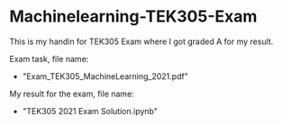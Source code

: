 # Machinelearning-TEK305-Exam
This is my handin for TEK305 Exam where I got graded A for my result.

Exam task, file name:
- "Exam_TEK305_MachineLearning_2021.pdf"

My result for the exam, file name:
- "TEK305 2021 Exam Solution.ipynb"
